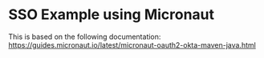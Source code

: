 # SSO Example using Micronaut 

This is based on the following documentation: https://guides.micronaut.io/latest/micronaut-oauth2-okta-maven-java.html
